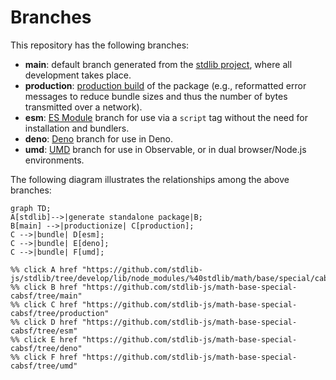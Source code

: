 <!--

@license Apache-2.0

Copyright (c) 2022 The Stdlib Authors.

Licensed under the Apache License, Version 2.0 (the "License");
you may not use this file except in compliance with the License.
You may obtain a copy of the License at

    http://www.apache.org/licenses/LICENSE-2.0

Unless required by applicable law or agreed to in writing, software
distributed under the License is distributed on an "AS IS" BASIS,
WITHOUT WARRANTIES OR CONDITIONS OF ANY KIND, either express or implied.
See the License for the specific language governing permissions and
limitations under the License.

-->

# Branches

This repository has the following branches:

-   **main**: default branch generated from the [stdlib project][stdlib-url], where all development takes place.
-   **production**: [production build][production-url] of the package (e.g., reformatted error messages to reduce bundle sizes and thus the number of bytes transmitted over a network).
-   **esm**: [ES Module][esm-url] branch for use via a `script` tag without the need for installation and bundlers.
-   **deno**: [Deno][deno-url] branch for use in Deno.
-   **umd**: [UMD][umd-url] branch for use in Observable, or in dual browser/Node.js environments.

The following diagram illustrates the relationships among the above branches:

```mermaid
graph TD;
A[stdlib]-->|generate standalone package|B;
B[main] -->|productionize| C[production];
C -->|bundle| D[esm];
C -->|bundle| E[deno];
C -->|bundle| F[umd];

%% click A href "https://github.com/stdlib-js/stdlib/tree/develop/lib/node_modules/%40stdlib/math/base/special/cabsf"
%% click B href "https://github.com/stdlib-js/math-base-special-cabsf/tree/main"
%% click C href "https://github.com/stdlib-js/math-base-special-cabsf/tree/production"
%% click D href "https://github.com/stdlib-js/math-base-special-cabsf/tree/esm"
%% click E href "https://github.com/stdlib-js/math-base-special-cabsf/tree/deno"
%% click F href "https://github.com/stdlib-js/math-base-special-cabsf/tree/umd"
```

[stdlib-url]: https://github.com/stdlib-js/stdlib/tree/develop/lib/node_modules/%40stdlib/math/base/special/cabsf
[production-url]: https://github.com/stdlib-js/math-base-special-cabsf/tree/production
[deno-url]: https://github.com/stdlib-js/math-base-special-cabsf/tree/deno
[umd-url]: https://github.com/stdlib-js/math-base-special-cabsf/tree/umd
[esm-url]: https://github.com/stdlib-js/math-base-special-cabsf/tree/esm